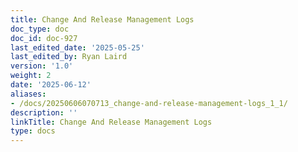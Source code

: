 ```yaml
---
title: Change And Release Management Logs
doc_type: doc
doc_id: doc-927
last_edited_date: '2025-05-25'
last_edited_by: Ryan Laird
version: '1.0'
weight: 2
date: '2025-06-12'
aliases:
- /docs/20250606070713_change-and-release-management-logs_1_1/
description: ''
linkTitle: Change And Release Management Logs
type: docs
---
```


